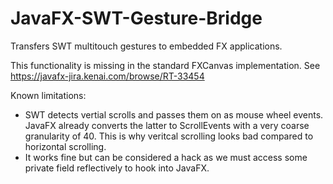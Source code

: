 JavaFX-SWT-Gesture-Bridge
=========================

Transfers SWT multitouch gestures to embedded FX applications.

This functionality is missing in the standard FXCanvas implementation. 
See https://javafx-jira.kenai.com/browse/RT-33454

Known limitations:
- SWT detects vertial scrolls and passes them on as mouse wheel events. JavaFX already converts the latter to ScrollEvents with a very coarse granularity of 40. This is why veritcal scrolling looks bad compared to horizontal scrolling.
- It works fine but can be considered a hack as we must access some private field reflectively to hook into JavaFX.
